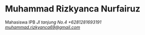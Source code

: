 # Muhammad Rizkyanca Nurfairuz
Mahasiswa IPB
*Jl tanjung No.4
+6281281693191
muhammad.rizkyanca69@gmail.com*
